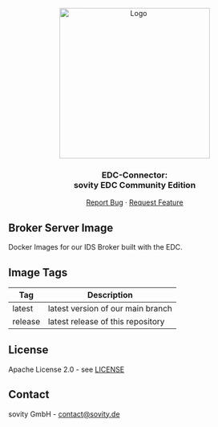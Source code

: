 <!-- PROJECT LOGO -->
<br />
<div align="center">
  <a href="https://github.com/sovity/edc-extensions">
    <img src="https://raw.githubusercontent.com/sovity/edc-ui/main/src/assets/images/sovity_logo.svg" alt="Logo" width="300">
  </a>

<h3 align="center">EDC-Connector:<br />sovity EDC Community Edition</h3>

  <p align="center">
    <a href="https://github.com/sovity/edc-extensions/issues/new?template=bug_report.md">Report Bug</a>
    ·
    <a href="https://github.com/sovity/edc-extensions/issues/new?template=feature_request.md">Request Feature</a>
  </p>
</div>

## Broker Server Image

Docker Images for our IDS Broker built with the EDC.

## Image Tags

| Tag     | Description                       |
|---------|-----------------------------------|
| latest  | latest version of our main branch |
| release | latest release of this repository |

## License

Apache License 2.0 - see [LICENSE](../../LICENSE)

## Contact

sovity GmbH - contact@sovity.de
